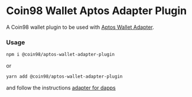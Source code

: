 # Coin98 Wallet Aptos Adapter Plugin

A Coin98 wallet plugin to be used with  [Aptos Wallet Adapter](https://github.com/aptos-labs/aptos-wallet-adapter).

### Usage
```bash
npm i @coin98/aptos-wallet-adapter-plugin
```
or
```bash
yarn add @coin98/aptos-wallet-adapter-plugin
```
and follow the instructions  [adapter for dapps](https://github.com/aptos-labs/aptos-wallet-adapter/tree/main/packages/wallet-adapter-react)